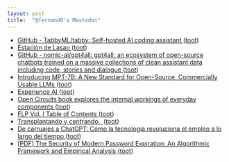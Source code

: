 ```yaml
---
layout: post
title:  "@fernand0's Mastodon"
---
```

*  [GitHub - TabbyML/tabby: Self-hosted AI coding assistant ](https://github.com/TabbyML/tabb) ([toot](https://mastodon.social/@fernand0/110565061928840191))
*  [Estación de Lasao ](https://www.flickr.com/photos/fernand0/52951617497) ([toot](https://mastodon.social/@fernand0/110565043761120717))
*  [GitHub - nomic-ai/gpt4all: gpt4all: an ecosystem of open-source chatbots trained on a massive collections of clean assistant data including code, stories and dialogue ](https://github.com/nomic-ai/gpt4al) ([toot](https://mastodon.social/@fernand0/110564687526779518))
*  [Introducing MPT-7B: A New Standard for Open-Source, Commercially Usable LLMs ](https://www.mosaicml.com/blog/mpt-7) ([toot](https://mastodon.social/@fernand0/110564426492698281))
*  [Experience AI ](https://experience-ai.org/units/experience-ai-lesson) ([toot](https://mastodon.social/@fernand0/110564275924142753))
*  [Open Circuits book explores the internal workings of everyday components ](https://www.geeky-gadgets.com/open-circuits-book-05-10-2022) ([toot](https://mastodon.social/@fernand0/110563937649175433))
*  [FLP Vol. I Table of Contents ](https://www.feynmanlectures.caltech.edu/I_toc.htm) ([toot](https://mastodon.social/@fernand0/110561011717954751))
*  [Transplantando y centrando.  ](https://avecesunafoto.wordpress.com/2023/06/16/transplantando-y-centrando-2) ([toot](https://mastodon.social/@fernand0/110560812819562825))
*  [De carruajes a ChatGPT: Cómo la tecnología revoluciona el empleo a lo largo del tiempo ](https://wwwhatsnew.com/2023/04/26/de-carruajes-a-chatgpt-como-la-tecnologia-revoluciona-el-empleo-a-lo-largo-del-tiempo) ([toot](https://mastodon.social/@fernand0/110560804628769758))
*  [[PDF] The Security of Modern Password Expiration: An Algorithmic Framework and Empirical Analysis   ](https://www.cs.unc.edu/~fabian/papers/PasswordExpire.pdf) ([toot](https://mastodon.social/@fernand0/110560427867814793))

